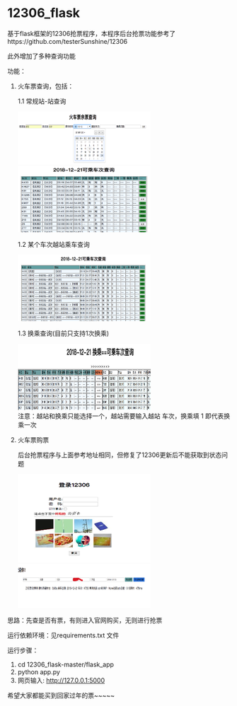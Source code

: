 # 12306_flask
基于flask框架的12306抢票程序，本程序后台抢票功能参考了https://github.com/testerSunshine/12306

此外增加了多种查询功能

功能：
   1. 火车票查询，包括：

      1.1 常规站-站查询

       <img src="https://github.com/biandh/12306_flask/raw/master/flask_app/downloads/1.jpg" width="300" height="120"/>
       <br/>
       <img src="https://github.com/biandh/12306_flask/raw/master/flask_app/downloads/2.jpg" width="300" height="150"/>


      1.2 某个车次越站乘车查询

      <img src="https://github.com/biandh/12306_flask/raw/master/flask_app/downloads/3.jpg" width="300" height="150"/>

      1.3 换乘查询(目前只支持1次换乘)

      <img src="https://github.com/biandh/12306_flask/raw/master/flask_app/downloads/6.jpg" width="300" height="150"/>
      <br/>
      注意：越站和换乘只能选择一个，越站需要输入越站 车次，换乘填 1 即代表换乘一次

   2. 火车票购票

      后台抢票程序与上面参考地址相同，但修复了12306更新后不能获取到状态问题

      <img src="https://github.com/biandh/12306_flask/raw/master/flask_app/downloads/4.jpg" width="300" height="200"/>
      <br/>
      <img src="https://github.com/biandh/12306_flask/raw/master/flask_app/downloads/5.jpg" width="300" height="100"/>


思路：先查是否有票，有则进入官网购买，无则进行抢票

运行依赖环境：见requirements.txt 文件

运行步骤：
   1. cd 12306_flask-master/flask_app
   2. python app.py
   3. 网页输入: http://127.0.0.1:5000

希望大家都能买到回家过年的票~~~~~


